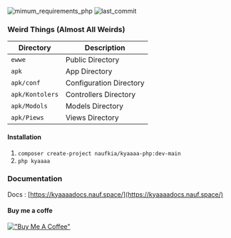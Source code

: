 ![mimum_requirements_php](https://img.shields.io/badge/Minimum%20PHP-%3E%3D%207.4-green?style=flat-square&logo=PHP)
![last_commit](https://img.shields.io/github/last-commit/naufkia/kyaaaa-php?style=flat-square)

### Weird Things (Almost All Weirds)

| Directory       | Description               |
| -------------   | -------------             |
| `ewwe`          | Public Directory          |
| `apk`           | App Directory             |
| `apk/conf`      | Configuration Directory   |
| `apk/Kontolers` | Controllers Directory     |
| `apk/Modols`    | Models Directory          |
| `apk/Piews`     | Views Directory           |

#### Installation
1. `composer create-project naufkia/kyaaaa-php:dev-main`
2. `php kyaaaa`

### Documentation
Docs : [https://kyaaaadocs.nauf.space/](https://kyaaaadocs.nauf.space/)


#### Buy me a coffe
[!["Buy Me A Coffee"](https://nauf.space/orange_img.webp)](https://nauf.space/donate)
